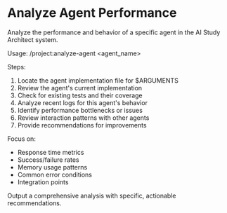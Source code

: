 # Analyze Agent Performance

Analyze the performance and behavior of a specific agent in the AI Study Architect system.

Usage: /project:analyze-agent <agent_name>

Steps:
1. Locate the agent implementation file for $ARGUMENTS
2. Review the agent's current implementation
3. Check for existing tests and their coverage
4. Analyze recent logs for this agent's behavior
5. Identify performance bottlenecks or issues
6. Review interaction patterns with other agents
7. Provide recommendations for improvements

Focus on:
- Response time metrics
- Success/failure rates
- Memory usage patterns
- Common error conditions
- Integration points

Output a comprehensive analysis with specific, actionable recommendations.